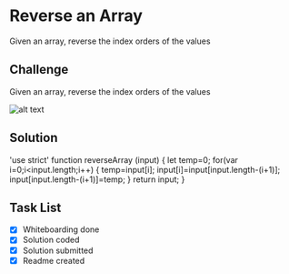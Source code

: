 # Reverse an Array
Given an array, reverse the index orders of the values

## Challenge
Given an array, reverse the index orders of the values

![alt text](https://raw.githubusercontent.com/spinaltaper/data-structures-and-algorithms/reverseArray/assets/reverseArray.png)

## Solution
<!-- Embedded whiteboard image -->
'use strict'
function reverseArray (input) {
    let temp=0;
    for(var i=0;i<input.length;i++)
    {
        temp=input[i];
        input[i]=input[input.length-(i+1)];
        input[input.length-(i+1)]=temp;
    }
    return input;
}

## Task List
- [x] Whiteboarding done
- [x] Solution coded
- [x] Solution submitted
- [x] Readme created
